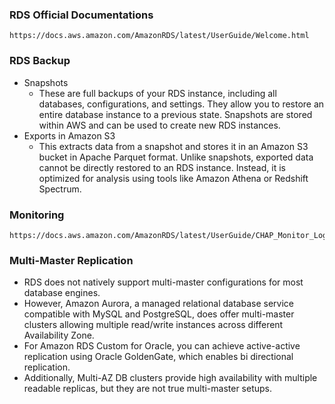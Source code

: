 ### RDS Official Documentations
```
https://docs.aws.amazon.com/AmazonRDS/latest/UserGuide/Welcome.html
```
### RDS Backup
- Snapshots
   - These are full backups of your RDS instance, including all databases, configurations, and settings. They allow you to 
     restore an entire database instance to a previous state. Snapshots are stored within AWS and can be used to create new RDS 
     instances.
- Exports in Amazon S3
   - This extracts data from a snapshot and stores it in an Amazon S3 bucket in Apache Parquet format. Unlike snapshots,
     exported data cannot be directly restored to an RDS instance. Instead, it is optimized for analysis using tools like
     Amazon Athena or Redshift Spectrum.

### Monitoring 
```
https://docs.aws.amazon.com/AmazonRDS/latest/UserGuide/CHAP_Monitor_Logs_Events.html
```

### Multi-Master Replication
- RDS does not natively support multi-master configurations for most database engines.
- However, Amazon Aurora, a managed relational database service compatible with MySQL and PostgreSQL,
  does offer multi-master clusters allowing multiple read/write instances across different Availability Zone.
- For Amazon RDS Custom for Oracle, you can achieve active-active replication using Oracle GoldenGate, which
  enables bi directional replication.
- Additionally, Multi-AZ DB clusters provide high availability with multiple readable replicas, but
  they are not true multi-master setups.
